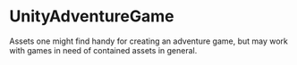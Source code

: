 # UnityAdventureGame
Assets one might find handy for creating an adventure game, but may work with games in need of contained assets in general.
